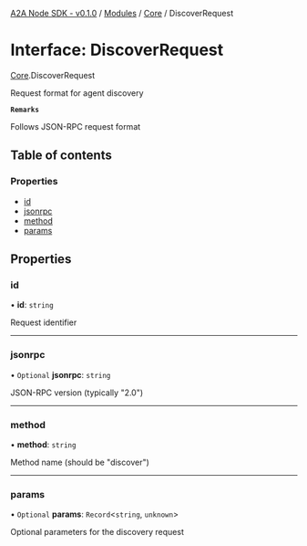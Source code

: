 [A2A Node SDK - v0.1.0](../README.md) / [Modules](../modules.md) / [Core](../modules/Core.md) / DiscoverRequest

# Interface: DiscoverRequest

[Core](../modules/Core.md).DiscoverRequest

Request format for agent discovery

**`Remarks`**

Follows JSON-RPC request format

## Table of contents

### Properties

- [id](Core.DiscoverRequest.md#id)
- [jsonrpc](Core.DiscoverRequest.md#jsonrpc)
- [method](Core.DiscoverRequest.md#method)
- [params](Core.DiscoverRequest.md#params)

## Properties

### id

• **id**: `string`

Request identifier

___

### jsonrpc

• `Optional` **jsonrpc**: `string`

JSON-RPC version (typically "2.0")

___

### method

• **method**: `string`

Method name (should be "discover")

___

### params

• `Optional` **params**: `Record`\<`string`, `unknown`\>

Optional parameters for the discovery request
